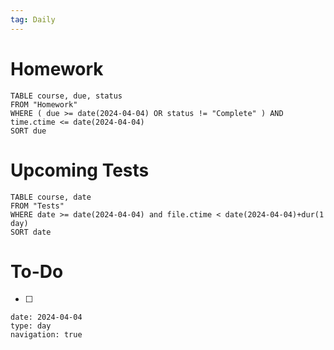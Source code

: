 ```yaml
---
tag: Daily
---
```

# Homework
```dataview
TABLE course, due, status
FROM "Homework" 
WHERE ( due >= date(2024-04-04) OR status != "Complete" ) AND time.ctime <= date(2024-04-04)
SORT due
```
# Upcoming Tests
```dataview
TABLE course, date
FROM "Tests" 
WHERE date >= date(2024-04-04) and file.ctime < date(2024-04-04)+dur(1 day)
SORT date
```
# To-Do
- [ ] 

```gEvent
date: 2024-04-04
type: day
navigation: true
```